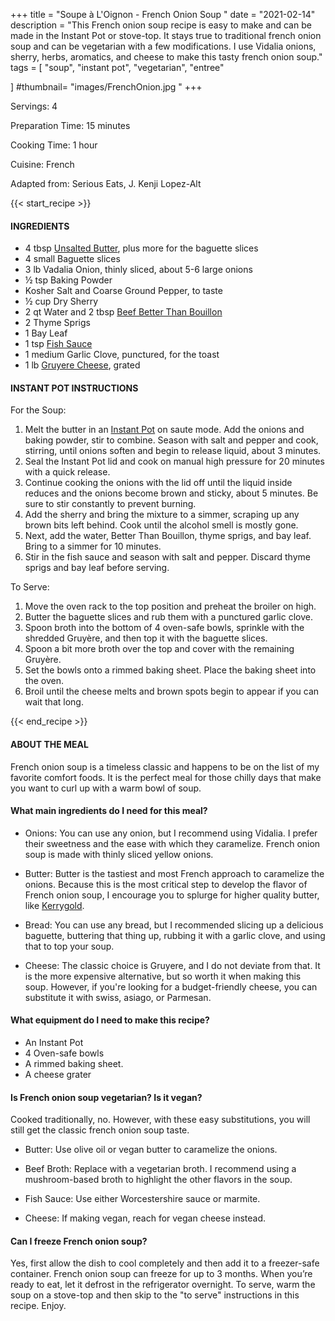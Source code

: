 +++
title = "Soupe à L'Oignon - French Onion Soup "
date = "2021-02-14"
description = "This French onion soup recipe is easy to make and can be made in the Instant Pot or stove-top. It stays true to traditional french onion soup and can be vegetarian with a few modifications. I use Vidalia onions, sherry, herbs, aromatics, and cheese to make this tasty french onion soup."
tags = [
    "soup",
    "instant pot",
    "vegetarian", 
    "entree"
    
]
#thumbnail= "images/FrenchOnion.jpg "
+++

Servings: 4 <!--more-->

Preparation Time: 15 minutes 

Cooking Time: 1 hour 

Cuisine: French 

Adapted from: Serious Eats, J. Kenji Lopez-Alt

{{< start_recipe >}}

#### INGREDIENTS 

* 4 tbsp [Unsalted Butter](https://amzn.to/2NK7WbO), plus more for the baguette slices
* 4 small Baguette slices
* 3 lb Vadalia Onion, thinly sliced, about 5-6 large onions
* ½ tsp Baking Powder 
* Kosher Salt and Coarse Ground Pepper, to taste  
* ½ cup Dry Sherry 
* 2 qt Water and 2 tbsp [Beef Better Than Bouillon](https://amzn.to/2Pk82Hf)
* 2 Thyme Sprigs 
* 1 Bay Leaf 
* 1 tsp [Fish Sauce](https://amzn.to/3jMYZdj) 
* 1 medium Garlic Clove, punctured, for the toast
* 1 lb [Gruyere Cheese](https://amzn.to/3aZfe2E), grated 

#### INSTANT POT INSTRUCTIONS 

For the Soup:  

1. Melt the butter in an [Instant Pot](https://amzn.to/3qfNYCZ) on saute mode. Add the onions and baking powder, stir to combine. Season with salt and pepper and cook, stirring, until onions soften and begin to release liquid, about 3 minutes. 
2. Seal the Instant Pot lid and cook on manual high pressure for 20 minutes with a quick release. 
3. Continue cooking the onions with the lid off until the liquid inside reduces and the onions become brown and sticky, about 5 minutes. Be sure to stir constantly to prevent burning. 
4. Add the sherry and bring the mixture to a simmer, scraping up any brown bits left behind. Cook until the alcohol smell is mostly gone.
5. Next, add the water, Better Than Bouillon, thyme sprigs, and bay leaf. Bring to a simmer for 10 minutes.
6. Stir in the fish sauce and season with salt and pepper. Discard thyme sprigs and bay leaf before serving.

To Serve: 

1. Move the oven rack to the top position and preheat the broiler on high.  
2. Butter the baguette slices and rub them with a punctured garlic clove. 
3. Spoon broth into the bottom of 4 oven-safe bowls, sprinkle with the shredded Gruyère, and then top it with the baguette slices.  
4. Spoon a bit more broth over the top and cover with the remaining Gruyère. 
5. Set the bowls onto a rimmed baking sheet. Place the baking sheet into the oven.
6. Broil until the cheese melts and brown spots begin to appear if you can wait that long. 

{{< end_recipe >}}

#### ABOUT THE MEAL

French onion soup is a timeless classic and happens to be on the list of my favorite comfort foods. It is the perfect meal for those chilly days that make you want to curl up with a warm bowl of soup. 

#### What main ingredients do I need for this meal? 

* Onions: You can use any onion, but I recommend using Vidalia. I prefer their sweetness and the ease with which they caramelize. French onion soup is made with thinly sliced yellow onions. 

* Butter: Butter is the tastiest and most French approach to caramelize the onions. Because this is the most critical step to develop the flavor of French onion soup, I encourage you to splurge for higher quality butter, like [Kerrygold](https://amzn.to/3c5Q433). 

* Bread: You can use any bread, but I recommended slicing up a delicious baguette, buttering that thing up, rubbing it with a garlic clove, and using that to top your soup. 

* Cheese: The classic choice is Gruyere, and I do not deviate from that. It is the more expensive alternative, but so worth it when making this soup. However, if you're looking for a budget-friendly cheese, you can substitute it with swiss, asiago, or Parmesan.

#### What equipment do I need to make this recipe? 

* An Instant Pot
* 4 Oven-safe bowls 
* A rimmed baking sheet.
* A cheese grater

#### Is French onion soup vegetarian? Is it vegan? 

Cooked traditionally, no. However, with these easy substitutions, you will still get the classic french onion soup taste. 

* Butter: Use olive oil or vegan butter to caramelize the onions. 

* Beef Broth: Replace with a vegetarian broth. I recommend using a mushroom-based broth to highlight the other flavors in the soup. 

* Fish Sauce: Use either Worcestershire sauce or marmite. 

* Cheese: If making vegan, reach for vegan cheese instead. 

#### Can I freeze French onion soup? 

Yes, first allow the dish to cool completely and then add it to a freezer-safe container. French onion soup can freeze for up to 3 months. When you’re ready to eat, let it defrost in the refrigerator overnight. To serve, warm the soup on a stove-top and then skip to the "to serve" instructions in this recipe. Enjoy. 

